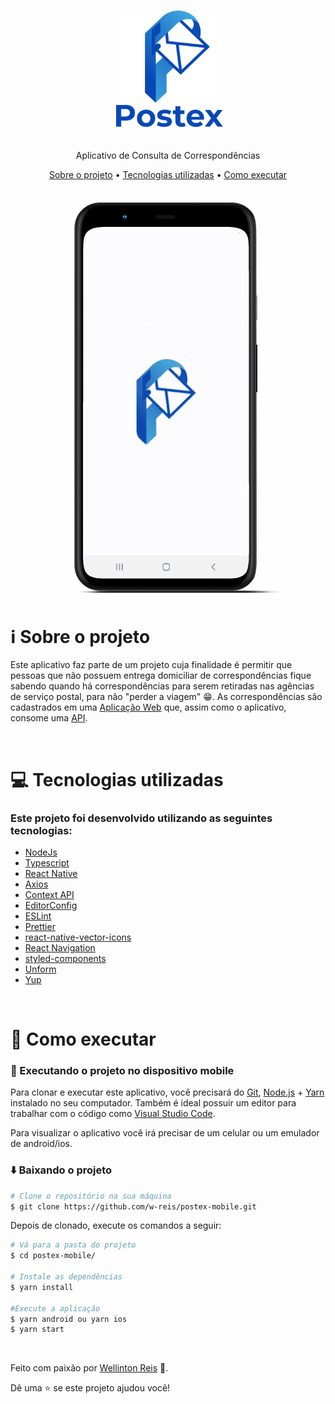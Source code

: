 <h1 align="center">
    <img src=".github/logo.png" width="175" alt="logo">
</h1>
<p align="center">
  Aplicativo de Consulta de Correspondências
</p>

<div align="center">
  <a href="#information_source-sobre-o-projeto">Sobre o projeto</a> •
  <a href="#computer-tecnologias-utilizadas">Tecnologias utilizadas</a> •
  <a href="#rocket-como-executar">Como executar</a>
</div>

<br>

<p align="center">
  <img alt="Demo Postex" src=".github/demo.gif">
</p>

# :information_source: Sobre o projeto

Este aplicativo faz parte de um projeto cuja finalidade é permitir que pessoas que não possuem entrega domiciliar de correspondências fique sabendo quando há correspondências para serem retiradas nas agências de serviço postal, para não "perder a viagem" 😁. As correspondências são cadastrados em uma [Aplicação Web](https://github.com/w-reis/postex-front-end) que, assim como o aplicativo, consome uma [API](https://github.com/w-reis/postex-api).

<br>

# :computer: Tecnologias utilizadas

### Este projeto foi desenvolvido utilizando as seguintes tecnologias:

- [NodeJs](https://nodejs.org/en/docs/)
- [Typescript](https://www.typescriptlang.org/)
- [React Native](https://reactnative.dev/)
- [Axios](https://github.com/axios/axios)
- [Context API](https://reactjs.org/docs/context.html)
- [EditorConfig](https://editorconfig.org/)
- [ESLint](https://eslint.org/)
- [Prettier](https://prettier.io/)
- [react-native-vector-icons](https://github.com/oblador/react-native-vector-icons)
- [React Navigation](https://reactnavigation.org/)
- [styled-components](https://styled-components.com/)
- [Unform](https://unform.dev/)
- [Yup](https://github.com/jquense/yup)

<br>

# :rocket: Como executar

### :iphone: Executando o projeto no dispositivo mobile

  Para clonar e executar este aplicativo, você precisará do [Git](https://git-scm.com), [Node.js](https://nodejs.org) + [Yarn](https://yarnpkg.com) instalado no seu computador. Também é ideal possuir um editor para trabalhar com o código como [Visual Studio Code](https://code.visualstudio.com/).
<p>Para visualizar o aplicativo você irá precisar de um celular ou um emulador de android/ios.</p>

### :arrow_down: Baixando o projeto 

```bash
# Clone o repositório na sua máquina
$ git clone https://github.com/w-reis/postex-mobile.git
```
Depois de clonado, execute os comandos a seguir:

```bash
# Vá para a pasta do projeto
$ cd postex-mobile/

# Instale as dependências
$ yarn install

#Execute a aplicação
$ yarn android ou yarn ios
$ yarn start
```

<br>

Feito com paixão por [Wellinton Reis](https://github.com/w-reis) 🚀.

Dê uma ⭐️ se este projeto ajudou você!

